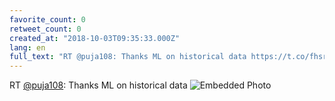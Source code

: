 ```yaml
---
favorite_count: 0
retweet_count: 0
created_at: "2018-10-03T09:35:33.000Z"
lang: en
full_text: "RT @puja108: Thanks ML on historical data https://t.co/fhsrgAKJiE"
---
```


RT [@puja108](https://twitter.com/puja108): Thanks ML on historical data
![Embedded Photo](https://twitter-media-coderbyheart.s3.eu-north-1.amazonaws.com/1047419879190663168-DoieKSvWwAE1rHZ.jpg)
